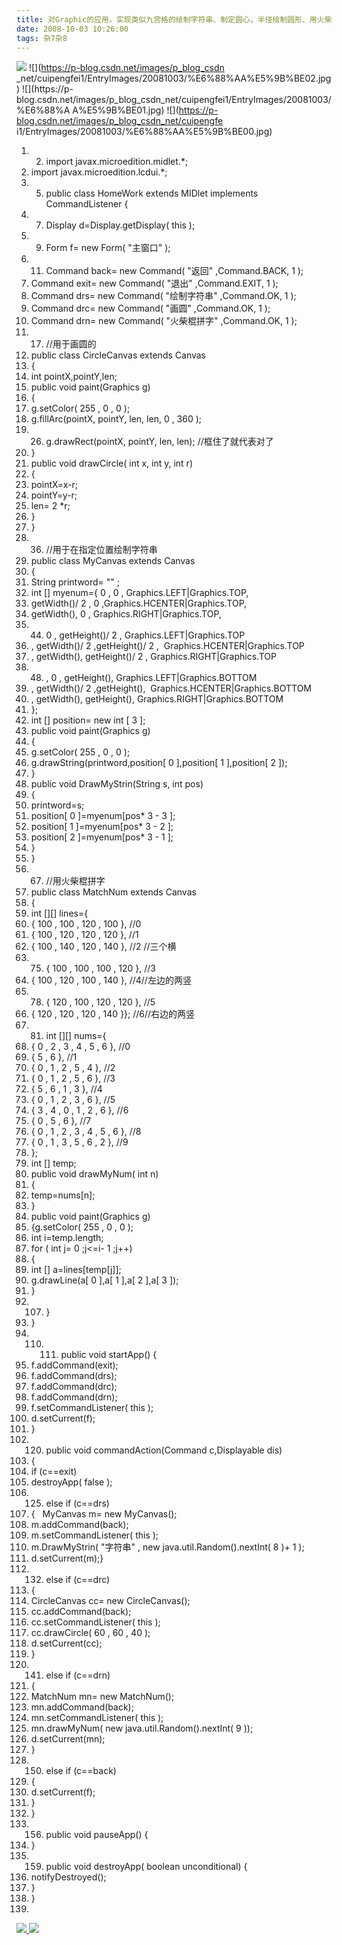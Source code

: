 ```yaml
---
title: 对Graphic的应用，实现类似九宫格的绘制字符串、制定圆心，半径绘制圆形、用火柴棍拼字[Java ME]
date: 2008-10-03 10:26:00
tags: 杂7杂8
---
```

![](https://p-blog.csdn.net/images/p_blog_csdn_net/cuipengfei1/EntryImages/20081003/%E6%88%AA%E5%9B%BE03.jpg) ![](https://p-blog.csdn.net/images/p_blog_csdn
_net/cuipengfei1/EntryImages/20081003/%E6%88%AA%E5%9B%BE02.jpg) ![](https://p-
blog.csdn.net/images/p_blog_csdn_net/cuipengfei1/EntryImages/20081003/%E6%88%A
A%E5%9B%BE01.jpg) ![](https://p-blog.csdn.net/images/p_blog_csdn_net/cuipengfe
i1/EntryImages/20081003/%E6%88%AA%E5%9B%BE00.jpg)

  1.   2. import  javax.microedition.midlet.*; 
  3. import  javax.microedition.lcdui.*; 
  4.   5. public  class  HomeWork  extends  MIDlet  implements  CommandListener { 
  6.   7. Display d=Display.getDisplay(  this  ); 
  8.   9. Form f=  new  Form(  "主窗口"  ); 
  10.   11. Command back=  new  Command(  "返回"  ,Command.BACK,  1  ); 
  12. Command exit=  new  Command(  "退出"  ,Command.EXIT,  1  ); 
  13. Command drs=  new  Command(  "绘制字符串"  ,Command.OK,  1  ); 
  14. Command drc=  new  Command(  "画圆"  ,Command.OK,  1  ); 
  15. Command drn=  new  Command(  "火柴棍拼字"  ,Command.OK,  1  ); 
  16.   17. //用于画圆的 
  18. public  class  CircleCanvas  extends  Canvas 
  19. { 
  20. int  pointX,pointY,len; 
  21. public  void  paint(Graphics g) 
  22. { 
  23. g.setColor(  255  ,  0  ,  0  ); 
  24. g.fillArc(pointX, pointY, len, len,  0  ,  360  ); 
  25.   26. g.drawRect(pointX, pointY, len, len);  //框住了就代表对了 
  27. } 
  28. public  void  drawCircle(  int  x,  int  y,  int  r) 
  29. { 
  30. pointX=x-r; 
  31. pointY=y-r; 
  32. len=  2  *r; 
  33. } 
  34. } 
  35.   36. //用于在指定位置绘制字符串 
  37. public  class  MyCanvas  extends  Canvas 
  38. { 
  39. String printword=  ""  ; 
  40. int  [] myenum={  0  ,  0  , Graphics.LEFT|Graphics.TOP, 
  41. getWidth()/  2  ,  0  ,Graphics.HCENTER|Graphics.TOP, 
  42. getWidth(),  0  , Graphics.RIGHT|Graphics.TOP, 
  43.   44. 0  , getHeight()/  2  , Graphics.LEFT|Graphics.TOP 
  45. , getWidth()/  2  ,getHeight()/  2  ,  Graphics.HCENTER|Graphics.TOP 
  46. , getWidth(), getHeight()/  2  , Graphics.RIGHT|Graphics.TOP 
  47.   48. ,  0  , getHeight(), Graphics.LEFT|Graphics.BOTTOM 
  49. , getWidth()/  2  ,getHeight(),  Graphics.HCENTER|Graphics.BOTTOM 
  50. , getWidth(), getHeight(), Graphics.RIGHT|Graphics.BOTTOM 
  51. }; 
  52. int  [] position=  new  int  [  3  ]; 
  53. public  void  paint(Graphics g) 
  54. { 
  55. g.setColor(  255  ,  0  ,  0  ); 
  56. g.drawString(printword,position[  0  ],position[  1  ],position[  2  ]); 
  57. } 
  58. public  void  DrawMyStrin(String s,  int  pos) 
  59. { 
  60. printword=s; 
  61. position[  0  ]=myenum[pos*  3  \-  3  ]; 
  62. position[  1  ]=myenum[pos*  3  \-  2  ]; 
  63. position[  2  ]=myenum[pos*  3  \-  1  ]; 
  64. } 
  65. } 
  66.   67. //用火柴棍拼字 
  68. public  class  MatchNum  extends  Canvas 
  69. { 
  70. int  [][] lines={ 
  71. {  100  ,  100  ,  120  ,  100  },  //0 
  72. {  100  ,  120  ,  120  ,  120  },  //1 
  73. {  100  ,  140  ,  120  ,  140  },  //2 //三个横 
  74.   75. {  100  ,  100  ,  100  ,  120  },  //3 
  76. {  100  ,  120  ,  100  ,  140  },  //4//左边的两竖 
  77.   78. {  120  ,  100  ,  120  ,  120  },  //5 
  79. {  120  ,  120  ,  120  ,  140  }};  //6//右边的两竖 
  80.   81. int  [][] nums={ 
  82. {  0  ,  2  ,  3  ,  4  ,  5  ,  6  },  //0 
  83. {  5  ,  6  },  //1 
  84. {  0  ,  1  ,  2  ,  5  ,  4  },  //2 
  85. {  0  ,  1  ,  2  ,  5  ,  6  },  //3 
  86. {  5  ,  6  ,  1  ,  3  },  //4 
  87. {  0  ,  1  ,  2  ,  3  ,  6  },  //5 
  88. {  3  ,  4  ,  0  ,  1  ,  2  ,  6  },  //6 
  89. {  0  ,  5  ,  6  },  //7 
  90. {  0  ,  1  ,  2  ,  3  ,  4  ,  5  ,  6  },  //8 
  91. {  0  ,  1  ,  3  ,  5  ,  6  ,  2  },  //9 
  92. }; 
  93. int  [] temp; 
  94. public  void  drawMyNum(  int  n) 
  95. { 
  96. temp=nums[n]; 
  97. } 
  98. public  void  paint(Graphics g) 
  99. {g.setColor(  255  ,  0  ,  0  ); 
  100. int  i=temp.length; 
  101. for  (  int  j=  0  ;j<=i-  1  ;j++) 
  102. { 
  103. int  [] a=lines[temp[j]]; 
  104. g.drawLine(a[  0  ],a[  1  ],a[  2  ],a[  3  ]); 
  105. } 
  106.   107. } 
  108. } 
  109.   110.   111. public  void  startApp() { 
  112. f.addCommand(exit); 
  113. f.addCommand(drs); 
  114. f.addCommand(drc); 
  115. f.addCommand(drn); 
  116. f.setCommandListener(  this  ); 
  117. d.setCurrent(f); 
  118. } 
  119.   120. public  void  commandAction(Command c,Displayable dis) 
  121. { 
  122. if  (c==exit) 
  123. destroyApp(  false  ); 
  124.   125. else  if  (c==drs) 
  126. {   MyCanvas m=  new  MyCanvas(); 
  127. m.addCommand(back); 
  128. m.setCommandListener(  this  ); 
  129. m.DrawMyStrin(  "字符串"  ,  new  java.util.Random().nextInt(  8  )+  1  ); 
  130. d.setCurrent(m);} 
  131.   132. else  if  (c==drc) 
  133. { 
  134. CircleCanvas cc=  new  CircleCanvas(); 
  135. cc.addCommand(back); 
  136. cc.setCommandListener(  this  ); 
  137. cc.drawCircle(  60  ,  60  ,  40  ); 
  138. d.setCurrent(cc); 
  139. } 
  140.   141. else  if  (c==drn) 
  142. { 
  143. MatchNum mn=  new  MatchNum(); 
  144. mn.addCommand(back); 
  145. mn.setCommandListener(  this  ); 
  146. mn.drawMyNum(  new  java.util.Random().nextInt(  9  )); 
  147. d.setCurrent(mn); 
  148. } 
  149.   150. else  if  (c==back) 
  151. { 
  152. d.setCurrent(f); 
  153. } 
  154. } 
  155.   156. public  void  pauseApp() { 
  157. } 
  158.   159. public  void  destroyApp(  boolean  unconditional) { 
  160. notifyDestroyed(); 
  161. } 
  162. } 
  163. 

[ ![](https://profile.csdnimg.cn/5/2/5/3_cuipengfei1)
![](https://g.csdnimg.cn/static/user-reg-year/1x/11.png)
](https://blog.csdn.net/cuipengfei1)





